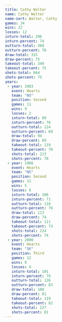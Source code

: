 ```yaml
---
title: Cathy Walter
name: Cathy Walter
name-sort: Walter, Cathy
games: 34
wins: 22
losses: 12
inturn-total: 296
inturn-percent: 74
outturn-total: 368
outturn-percent: 76
draw-total: 315
draw-percent: 75
takeout-total: 349
takeout-percent: 75
shots-total: 664
shots-percent: 75
years:
 - year: 1983
   event: Hearts
   team: "NS"
   position: Second
   games: 11
   wins: 9
   losses: 2
   inturn-total: 89
   inturn-percent: 70
   outturn-total: 124
   outturn-percent: 69
   draw-total: 94
   draw-percent: 69
   takeout-total: 119
   takeout-percent: 70
   shots-total: 213
   shots-percent: 70
 - year: 1986
   event: Hearts
   team: "NS"
   position: Second
   games: 11
   wins: 5
   losses: 6
   inturn-total: 106
   inturn-percent: 71
   outturn-total: 118
   outturn-percent: 76
   draw-total: 113
   draw-percent: 74
   takeout-total: 111
   takeout-percent: 73
   shots-total: 224
   shots-percent: 74
 - year: 2000
   event: Hearts
   team: "SK"
   position: Third
   games: 12
   wins: 8
   losses: 4
   inturn-total: 101
   inturn-percent: 79
   outturn-total: 126
   outturn-percent: 83
   draw-total: 108
   draw-percent: 81
   takeout-total: 119
   takeout-percent: 82
   shots-total: 227
   shots-percent: 81
---
```

